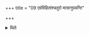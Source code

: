 +++
title = "09 एवंविहितांश्चतुरो मासानुपयन्ति"

+++

<details><summary>थिते</summary>

एवंविहितांश्चतुरो मासानुपयन्ति ९
</details>
